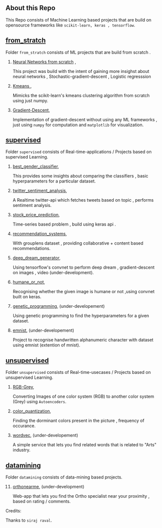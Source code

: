 ## About this Repo

This Repo consists of Machine Learning based projects that are build on opensource frameworks like `scikit-learn, keras , tensorflow`.

## [from_stratch](https://github.com/guruprasaad123/ml_for_life/tree/master/from_scratch)

Folder `from_stratch` consists of ML projects that are build from scratch .

1. [Neural Networks from scratch](https://github.com/guruprasaad123/ml_for_life/tree/master/from_scratch/NN) , 

   This project was build with the intent of gaining more insighst about neural networks , Stochastic-gradient-descent , Logistic regresssion

2. [Kmeans ](https://github.com/guruprasaad123/ml_for_life/tree/master/from_scratch/k-means),

   Mimicks the scikit-learn's kmeans clustering algorithm from scratch using just numpy.

3. [Gradient-Descent](https://github.com/guruprasaad123/ml_for_life/tree/master/from_scratch/gradient-descent),

    Implementation of gradient-descent without using any ML frameworks , just using `numpy` for computation and `matplotlib` for visualization.

## [supervised](https://github.com/guruprasaad123/ml_for_life/tree/master/supervised)

Folder `supervised` consists of Real-time-applications / Projects based on supervised Learning.

1. [best_gender_classifier](https://github.com/guruprasaad123/ml_for_life/tree/master/supervised/best_gender_classifier),

   This provides some insights about comparing the classifiers , basic hyperparameters for a particular dataset.

2. [twitter_sentiment_analysis](https://github.com/guruprasaad123/ml_for_life/tree/master/supervised/twitter_sentiment_analysis),

   A Realtime twitter-api which fetches tweets based on topic , performs sentiment analysis.

3. [stock_price_prediction](https://github.com/guruprasaad123/ml_for_life/tree/master/supervised/stock_price_prediction),

   Time-series based problem , build using keras api .

4. [recommendation_systems](https://github.com/guruprasaad123/ml_for_life/tree/master/supervised/recommendation_systems),

   With grouplens dataset , providing collaborative + content based recommendations.

5. [deep_dream_generator](https://github.com/guruprasaad123/ml_for_life/tree/master/supervised/deep_dream_generator),

   Using tensorflow's convnet to perform deep dream , gradient-descent on images , video (under-development).

6. [humane_or_not](https://github.com/guruprasaad123/ml_for_life/tree/master/supervised/humane_or_not),

   Recognising whether the given image is humane or not ,using convnet built on keras.

7. [genetic_programming](https://github.com/guruprasaad123/ml_for_life/tree/master/supervised/genetic_programming), (under-developement)

   Using genetic programming to find the hyperparameters for a given dataset.

8. [emnist](https://github.com/guruprasaad123/ml_for_life/tree/master/supervised/emnist), (under-developement)

   Project to recognise handwritten alphanumeric character with dataset using emnist (extention of mnist).

## [unsupervised](https://github.com/guruprasaad123/ml_for_life/tree/master/unsupervised/)

Folder `unsupervised` consists of Real-time-usecases / Projects based on unsupervised Learning.

1. [RGB-Grey](https://github.com/guruprasaad123/ml_for_life/tree/master/unsupervised/RGB-Grey), 

   Converting Images of one color system (RGB) to another color system (Grey) using `Autoencoders`.

2. [color_quantization](https://github.com/guruprasaad123/ml_for_life/tree/master/unsupervised/color_quantization),

   Finding the dorminant colors present in the picture , frequency of occurance.

3. [wordvec](https://github.com/guruprasaad123/ml_for_life/tree/master/unsupervised/wordvec), (under-developement)

   A simple service that lets you find related words that is related to "Arts" industry.

## [datamining](https://github.com/guruprasaad123/ml_for_life/tree/master/datamining)

Folder `datamining` consists of data-mining based projects.

11. [orthonearme](https://github.com/guruprasaad123/ml_for_life/tree/master/datamining/orthonearme), (under-development)

    Web-app that lets you find the Ortho specialist near your proximity , based on rating / comments.

Credits:

Thanks to `siraj raval`.
